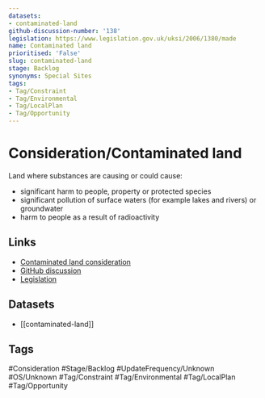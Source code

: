 ```yaml
---
datasets:
- contaminated-land
github-discussion-number: '138'
legislation: https://www.legislation.gov.uk/uksi/2006/1380/made
name: Contaminated land
prioritised: 'False'
slug: contaminated-land
stage: Backlog
synonyms: Special Sites
tags:
- Tag/Constraint
- Tag/Environmental
- Tag/LocalPlan
- Tag/Opportunity
---
```


# Consideration/Contaminated land

Land where substances are causing or could cause:

- significant harm to people, property or protected species
- significant pollution of surface waters (for example lakes and rivers) or groundwater
- harm to people as a result of radioactivity

## Links

* [Contaminated land consideration](https://design.planning.data.gov.uk/planning-consideration/contaminated-land)
* [GitHub discussion](https://github.com/digital-land/data-standards-backlog/discussions/138)
* [Legislation](https://www.legislation.gov.uk/uksi/2006/1380/made)

## Datasets

* [[contaminated-land]]

## Tags

#Consideration #Stage/Backlog #UpdateFrequency/Unknown #OS/Unknown #Tag/Constraint #Tag/Environmental #Tag/LocalPlan #Tag/Opportunity